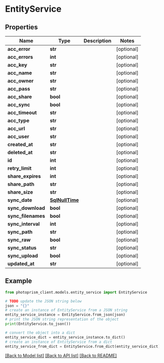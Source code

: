 # EntityService


## Properties

Name | Type | Description | Notes
------------ | ------------- | ------------- | -------------
**acc_error** | **str** |  | [optional]
**acc_errors** | **int** |  | [optional]
**acc_key** | **str** |  | [optional]
**acc_name** | **str** |  | [optional]
**acc_owner** | **str** |  | [optional]
**acc_pass** | **str** |  | [optional]
**acc_share** | **bool** |  | [optional]
**acc_sync** | **bool** |  | [optional]
**acc_timeout** | **str** |  | [optional]
**acc_type** | **str** |  | [optional]
**acc_url** | **str** |  | [optional]
**acc_user** | **str** |  | [optional]
**created_at** | **str** |  | [optional]
**deleted_at** | **str** |  | [optional]
**id** | **int** |  | [optional]
**retry_limit** | **int** |  | [optional]
**share_expires** | **int** |  | [optional]
**share_path** | **str** |  | [optional]
**share_size** | **str** |  | [optional]
**sync_date** | [**SqlNullTime**](SqlNullTime.md) |  | [optional]
**sync_download** | **bool** |  | [optional]
**sync_filenames** | **bool** |  | [optional]
**sync_interval** | **int** |  | [optional]
**sync_path** | **str** |  | [optional]
**sync_raw** | **bool** |  | [optional]
**sync_status** | **str** |  | [optional]
**sync_upload** | **bool** |  | [optional]
**updated_at** | **str** |  | [optional]

## Example

```python
from photoprism_client.models.entity_service import EntityService

# TODO update the JSON string below
json = "{}"
# create an instance of EntityService from a JSON string
entity_service_instance = EntityService.from_json(json)
# print the JSON string representation of the object
print(EntityService.to_json())

# convert the object into a dict
entity_service_dict = entity_service_instance.to_dict()
# create an instance of EntityService from a dict
entity_service_from_dict = EntityService.from_dict(entity_service_dict)
```
[[Back to Model list]](../README.md#documentation-for-models) [[Back to API list]](../README.md#documentation-for-api-endpoints) [[Back to README]](../README.md)


